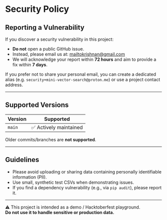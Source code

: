 # Security Policy

## Reporting a Vulnerability

If you discover a security vulnerability in this project:

- **Do not** open a public GitHub issue.
- Instead, please email us at: mailtokrishnan@gmail.com
- We will acknowledge your report within **72 hours** and aim to provide a fix within **7 days**.

If you prefer not to share your personal email, you can create a dedicated alias (e.g. `security+mini-vector-search@proton.me`) or use a project contact address.

---

## Supported Versions

| Version | Supported          |
|---------|--------------------|
| `main`  | ✅ Actively maintained |

Older commits/branches are **not supported**.

---

## Guidelines

- Please avoid uploading or sharing data containing personally identifiable information (PII).
- Use small, synthetic test CSVs when demonstrating issues.
- If you find a dependency vulnerability (e.g., via `pip audit`), please report it.

---

⚠️ This project is intended as a demo / Hacktoberfest playground.  
**Do not use it to handle sensitive or production data.**
